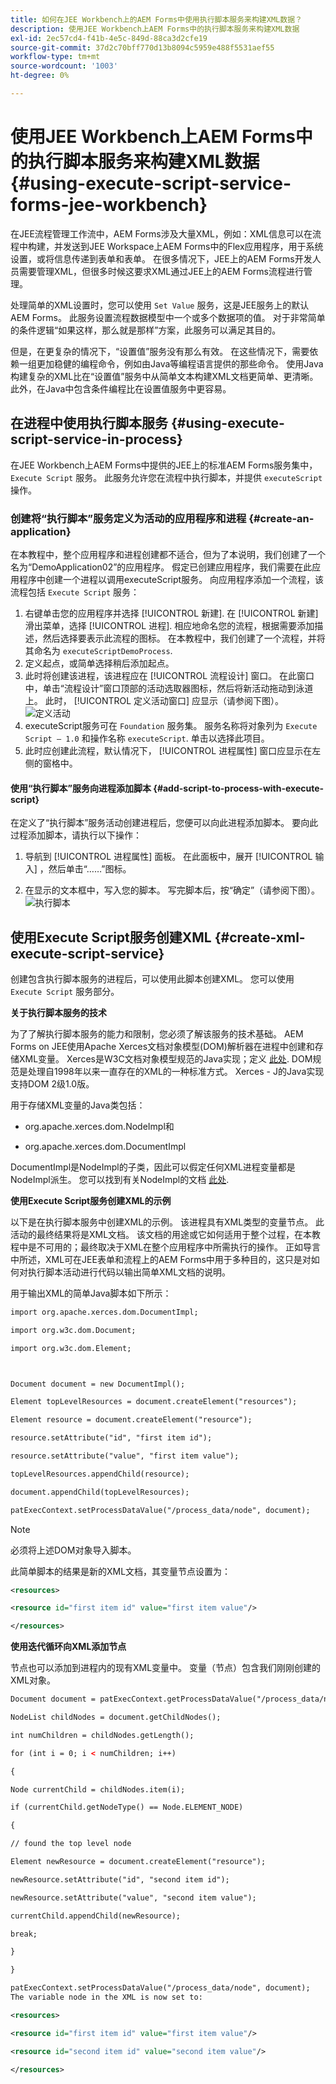```yaml
---
title: 如何在JEE Workbench上的AEM Forms中使用执行脚本服务来构建XML数据？
description: 使用JEE Workbench上AEM Forms中的执行脚本服务来构建XML数据
exl-id: 2ec57cd4-f41b-4e5c-849d-88ca3d2cfe19
source-git-commit: 37d2c70bff770d13b8094c5959e488f5531aef55
workflow-type: tm+mt
source-wordcount: '1003'
ht-degree: 0%

---
```


# 使用JEE Workbench上AEM Forms中的执行脚本服务来构建XML数据 {#using-execute-script-service-forms-jee-workbench}

在JEE流程管理工作流中，AEM Forms涉及大量XML，例如：XML信息可以在流程中构建，并发送到JEE Workspace上AEM Forms中的Flex应用程序，用于系统设置，或将信息传递到表单和表单。 在很多情况下，JEE上的AEM Forms开发人员需要管理XML，但很多时候这要求XML通过JEE上的AEM Forms流程进行管理。

处理简单的XML设置时，您可以使用 `Set Value` 服务，这是JEE服务上的默认AEM Forms。 此服务设置流程数据模型中一个或多个数据项的值。 对于非常简单的条件逻辑“如果这样，那么就是那样”方案，此服务可以满足其目的。

但是，在更复杂的情况下，“设置值”服务没有那么有效。 在这些情况下，需要依赖一组更加稳健的编程命令，例如由Java等编程语言提供的那些命令。 使用Java构建复杂的XML比在“设置值”服务中从简单文本构建XML文档更简单、更清晰。 此外，在Java中包含条件编程比在设置值服务中更容易。

## 在进程中使用执行脚本服务 {#using-execute-script-service-in-process}

在JEE Workbench上AEM Forms中提供的JEE上的标准AEM Forms服务集中， `Execute Script` 服务。 此服务允许您在流程中执行脚本，并提供 `executeScript` 操作。

### 创建将“执行脚本”服务定义为活动的应用程序和进程 {#create-an-application}

在本教程中，整个应用程序和进程创建都不适合，但为了本说明，我们创建了一个名为“DemoApplication02”的应用程序。 假定已创建应用程序，我们需要在此应用程序中创建一个进程以调用executeScript服务。 向应用程序添加一个流程，该流程包括 `Execute Script` 服务：

1. 右键单击您的应用程序并选择 [!UICONTROL 新建]. 在 [!UICONTROL 新建] 滑出菜单，选择 [!UICONTROL 进程]. 相应地命名您的流程，根据需要添加描述，然后选择要表示此流程的图标。 在本教程中，我们创建了一个流程，并将其命名为  `executeScriptDemoProcess`.
1. 定义起点，或简单选择稍后添加起点。
1. 此时将创建该进程，该进程应在 [!UICONTROL 流程设计] 窗口。 在此窗口中，单击“流程设计”窗口顶部的活动选取器图标，然后将新活动拖动到泳道上。 此时， [!UICONTROL 定义活动窗口] 应显示（请参阅下图）。
   ![定义活动](assets/define-activity.jpg)
1. executeScript服务可在 `Foundation` 服务集。 服务名称将对象列为 `Execute Script – 1.0` 和操作名称 `executeScript`. 单击以选择此项目。
1. 此时应创建此流程，默认情况下， [!UICONTROL 进程属性] 窗口应显示在左侧的窗格中。

#### 使用“执行脚本”服务向进程添加脚本 {#add-script-to-process-with-execute-script}

在定义了“执行脚本”服务活动创建进程后，您便可以向此进程添加脚本。 要向此过程添加脚本，请执行以下操作：

1. 导航到 [!UICONTROL 进程属性] 面板。 在此面板中，展开 [!UICONTROL 输入] ，然后单击“……”图标。

1. 在显示的文本框中，写入您的脚本。 写完脚本后，按“确定”（请参阅下图）。
   ![执行脚本](assets/execute-script.jpg)

## 使用Execute Script服务创建XML {#create-xml-execute-script-service}

创建包含执行脚本服务的进程后，可以使用此脚本创建XML。 您可以使用 `Execute Script` 服务部分。

**关于执行脚本服务的技术**

为了了解执行脚本服务的能力和限制，您必须了解该服务的技术基础。 AEM Forms on JEE使用Apache Xerces文档对象模型(DOM)解析器在进程中创建和存储XML变量。 Xerces是W3C文档对象模型规范的Java实现；定义 [此处](https://dom.spec.whatwg.org/). DOM规范是处理自1998年以来一直存在的XML的一种标准方式。 Xerces - J的Java实现支持DOM 2级1.0版。

用于存储XML变量的Java类包括：

* org.apache.xerces.dom.NodeImpl和

* org.apache.xerces.dom.DocumentImpl

DocumentImpl是NodeImpl的子类，因此可以假定任何XML进程变量都是NodeImpl派生。 您可以找到有关NodeImpl的文档 [此处](https://xerces.apache.org/xerces-j/apiDocs/org/apache/xerces/dom/NodeImpl.html).

**使用Execute Script服务创建XML的示例**

以下是在执行脚本服务中创建XML的示例。 该进程具有XML类型的变量节点。 此活动的最终结果将是XML文档。 该文档的用途或它如何适用于整个过程，在本教程中是不可用的；最终取决于XML在整个应用程序中所需执行的操作。 正如导言中所述，XML可在JEE表单和流程上的AEM Forms中用于多种目的，这只是对如何对执行脚本活动进行代码以输出简单XML文档的说明。

用于输出XML的简单Java脚本如下所示：

```xml
import org.apache.xerces.dom.DocumentImpl;

import org.w3c.dom.Document;

import org.w3c.dom.Element;



Document document = new DocumentImpl();

Element topLevelResources = document.createElement("resources");

Element resource = document.createElement("resource");

resource.setAttribute("id", "first item id");

resource.setAttribute("value", "first item value");

topLevelResources.appendChild(resource);

document.appendChild(topLevelResources);

patExecContext.setProcessDataValue("/process_data/node", document);
```

>[!NOTE]
>
>必须将上述DOM对象导入脚本。

此简单脚本的结果是新的XML文档，其变量节点设置为：

```xml
<resources>

<resource id="first item id" value="first item value"/>

</resources>
```

**使用迭代循环向XML添加节点**

节点也可以添加到进程内的现有XML变量中。 变量（节点）包含我们刚刚创建的XML对象。

```xml
Document document = patExecContext.getProcessDataValue("/process_data/node");

NodeList childNodes = document.getChildNodes();

int numChildren = childNodes.getLength();

for (int i = 0; i < numChildren; i++)

{

Node currentChild = childNodes.item(i);

if (currentChild.getNodeType() == Node.ELEMENT_NODE)

{

// found the top level node

Element newResource = document.createElement("resource");

newResource.setAttribute("id", "second item id");

newResource.setAttribute("value", "second item value");

currentChild.appendChild(newResource);

break;

}

}

patExecContext.setProcessDataValue("/process_data/node", document);
The variable node in the XML is now set to:

<resources> 

<resource id="first item id" value="first item value"/> 

<resource id="second item id" value="second item value"/> 

</resources>
```
